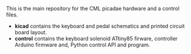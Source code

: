 This is the main repository for the CML picadae hardware
and a control files.

- __kicad__ contains the keyboard and pedal schematics and printed circuit board layout.
- __control__ contains the keyboard solenoid ATtiny85 firware, controller Arduino firmware and, Python control API and program.
